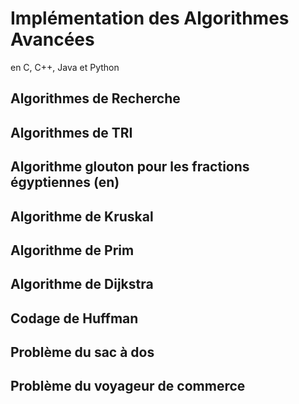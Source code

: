 # Implémentation des Algorithmes Avancées
 en C, C++, Java et Python 

## Algorithmes de Recherche
## Algorithmes de TRI
## Algorithme glouton pour les fractions égyptiennes (en)
## Algorithme de Kruskal
## Algorithme de Prim
## Algorithme de Dijkstra
## Codage de Huffman
## Problème du sac à dos
## Problème du voyageur de commerce
